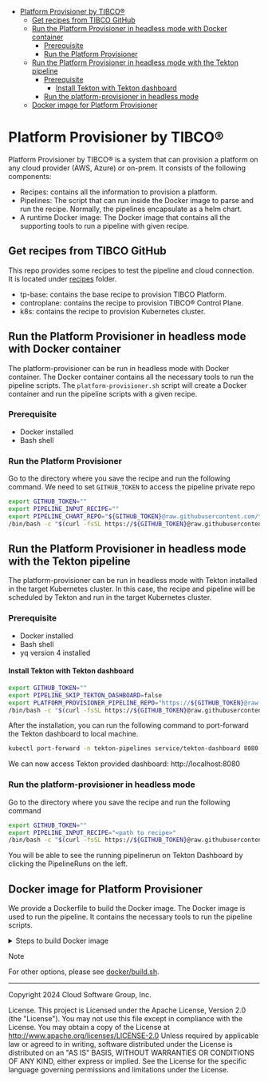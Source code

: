 <!-- TOC -->
* [Platform Provisioner by TIBCO®](#platform-provisioner-by-tibco)
  * [Get recipes from TIBCO GitHub](#get-recipes-from-tibco-github)
  * [Run the Platform Provisioner in headless mode with Docker container](#run-the-platform-provisioner-in-headless-mode-with-docker-container)
    * [Prerequisite](#prerequisite)
    * [Run the Platform Provisioner](#run-the-platform-provisioner)
  * [Run the Platform Provisioner in headless mode with the Tekton pipeline](#run-the-platform-provisioner-in-headless-mode-with-the-tekton-pipeline)
    * [Prerequisite](#prerequisite-1)
      * [Install Tekton with Tekton dashboard](#install-tekton-with-tekton-dashboard)
    * [Run the platform-provisioner in headless mode](#run-the-platform-provisioner-in-headless-mode)
  * [Docker image for Platform Provisioner](#docker-image-for-platform-provisioner)
<!-- TOC -->

# Platform Provisioner by TIBCO®

Platform Provisioner by TIBCO® is a system that can provision a platform on any cloud provider (AWS, Azure) or on-prem. It consists of the following components:
* Recipes: contains all the information to provision a platform.
* Pipelines: The script that can run inside the Docker image to parse and run the recipe. Normally, the pipelines encapsulate as a helm chart.
* A runtime Docker image: The Docker image that contains all the supporting tools to run a pipeline with given recipe.

## Get recipes from TIBCO GitHub

This repo provides some recipes to test the pipeline and cloud connection. It is located under [recipes](docs/recipes) folder.
* tp-base: contains the base recipe to provision TIBCO Platform.
* controplane: contains the recipe to provision TIBCO® Control Plane.
* k8s: contains the recipe to provision Kubernetes cluster.

## Run the Platform Provisioner in headless mode with Docker container

The platform-provisioner can be run in headless mode with Docker container. The Docker container contains all the necessary tools to run the pipeline scripts.
The `platform-provisioner.sh` script will create a Docker container and run the pipeline scripts with a given recipe.

### Prerequisite

* Docker installed
* Bash shell

### Run the Platform Provisioner

Go to the directory where you save the recipe and run the following command.
We need to set `GITHUB_TOKEN` to access the pipeline private repo
```bash
export GITHUB_TOKEN=""
export PIPELINE_INPUT_RECIPE=""
export PIPELINE_CHART_REPO="${GITHUB_TOKEN}@raw.githubusercontent.com/tibco/platform-provisioner/gh-pages/"
/bin/bash -c "$(curl -fsSL https://${GITHUB_TOKEN}@raw.githubusercontent.com/tibco/platform-provisioner/main/dev/platform-provisioner.sh)"
```

## Run the Platform Provisioner in headless mode with the Tekton pipeline

The platform-provisioner can be run in headless mode with Tekton installed in the target Kubernetes cluster. 
In this case, the recipe and pipeline will be scheduled by Tekton and run in the target Kubernetes cluster.

### Prerequisite

* Docker installed
* Bash shell
* yq version 4 installed

#### Install Tekton with Tekton dashboard
```bash
export GITHUB_TOKEN=""
export PIPELINE_SKIP_TEKTON_DASHBOARD=false
export PLATFORM_PROVISIONER_PIPELINE_REPO="https://${GITHUB_TOKEN}@raw.githubusercontent.com/tibco/platform-provisioner/gh-pages/"
/bin/bash -c "$(curl -fsSL https://${GITHUB_TOKEN}@raw.githubusercontent.com/tibco/platform-provisioner/main/dev/platform-provisioner-install.sh)"
```

After the installation, you can run the following command to port-forward the Tekton dashboard to local machine.
```bash
kubectl port-forward -n tekton-pipelines service/tekton-dashboard 8080:9097
```

We can now access Tekton provided dashboard: http://localhost:8080

### Run the platform-provisioner in headless mode

Go to the directory where you save the recipe and run the following command
```bash
export GITHUB_TOKEN=""
export PIPELINE_INPUT_RECIPE="<path to recipe>"
/bin/bash -c "$(curl -fsSL https://${GITHUB_TOKEN}@raw.githubusercontent.com/tibco/platform-provisioner/main/dev/platform-provisioner-pipelinerun.sh)"
```

You will be able to see the running pipelinerun on Tekton Dashboard by clicking the PipelineRuns on the left.

## Docker image for Platform Provisioner

We provide a Dockerfile to build the Docker image. The Docker image is used to run the pipeline. It contains the necessary tools to run the pipeline scripts.

<details>
<summary>Steps to build Docker image</summary>
To build Docker image locally, run the following command:

```bash
cd docker
./build.sh
```

This will build the Docker image called `platform-provisioner:latest`.

To build multi-arch Docker image and push to remote Docker registry, run the following command:

```bash
export DOCKER_REGISTRY="<your Docker registry repo>"
export PUSH_DOCKER_IMAGE=true
cd docker
./build.sh
```
This will build the Docker image called `<your Docker registry repo>/platform-provisioner:latest` and push to remote Docker registry.

</details>

> [!Note]
> For other options, please see [docker/build.sh](docker/build.sh).

---
Copyright 2024 Cloud Software Group, Inc.

License. This project is Licensed under the Apache License, Version 2.0 (the "License").
You may not use this file except in compliance with the License. You may obtain a copy of the License at http://www.apache.org/licenses/LICENSE-2.0
Unless required by applicable law or agreed to in writing,
software distributed under the License is distributed on an "AS IS" BASIS,
WITHOUT WARRANTIES OR CONDITIONS OF ANY KIND, either express or implied.
See the License for the specific language governing permissions and limitations under the License.

